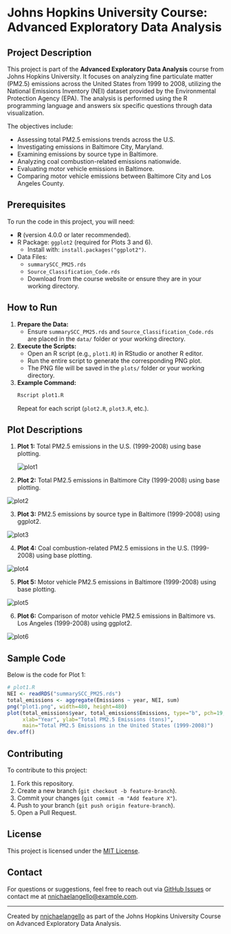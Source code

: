 # Johns Hopkins University Course: Advanced Exploratory Data Analysis

## Project Description
This project is part of the **Advanced Exploratory Data Analysis** course from Johns Hopkins University. It focuses on analyzing fine particulate matter (PM2.5) emissions across the United States from 1999 to 2008, utilizing the National Emissions Inventory (NEI) dataset provided by the Environmental Protection Agency (EPA). The analysis is performed using the R programming language and answers six specific questions through data visualization.

The objectives include:
- Assessing total PM2.5 emissions trends across the U.S.
- Investigating emissions in Baltimore City, Maryland.
- Examining emissions by source type in Baltimore.
- Analyzing coal combustion-related emissions nationwide.
- Evaluating motor vehicle emissions in Baltimore.
- Comparing motor vehicle emissions between Baltimore City and Los Angeles County.

## Prerequisites
To run the code in this project, you will need:
- **R** (version 4.0.0 or later recommended).
- R Package: `ggplot2` (required for Plots 3 and 6).
  - Install with: `install.packages("ggplot2")`.
- Data Files:
  - `summarySCC_PM25.rds`
  - `Source_Classification_Code.rds`
  - Download from the course website or ensure they are in your working directory.

## How to Run
1. **Prepare the Data:**
   - Ensure `summarySCC_PM25.rds` and `Source_Classification_Code.rds` are placed in the `data/` folder or your working directory.
2. **Execute the Scripts:**
   - Open an R script (e.g., `plot1.R`) in RStudio or another R editor.
   - Run the entire script to generate the corresponding PNG plot.
   - The PNG file will be saved in the `plots/` folder or your working directory.
3. **Example Command:**
   ```bash
   Rscript plot1.R
   ```
   Repeat for each script (`plot2.R`, `plot3.R`, etc.).

## Plot Descriptions
1. **Plot 1:** Total PM2.5 emissions in the U.S. (1999-2008) using base plotting.

   ![plot1](https://github.com/user-attachments/assets/324e2c4b-fc54-4196-8392-4b625e84b9b1)

2. **Plot 2:** Total PM2.5 emissions in Baltimore City (1999-2008) using base plotting.

  ![plot2](https://github.com/user-attachments/assets/b689e7b9-c1e6-42e0-a89d-361a2d5c13a9)

3. **Plot 3:** PM2.5 emissions by source type in Baltimore (1999-2008) using ggplot2.

  ![plot3](https://github.com/user-attachments/assets/8891cbd5-5e07-45f8-8fb7-23c64f23b899)

4. **Plot 4:** Coal combustion-related PM2.5 emissions in the U.S. (1999-2008) using base plotting.

  ![plot4](https://github.com/user-attachments/assets/dbad2218-e3ce-4afe-ad85-ccff71611b9f)

5. **Plot 5:** Motor vehicle PM2.5 emissions in Baltimore (1999-2008) using base plotting.

  ![plot5](https://github.com/user-attachments/assets/2dd69b78-de60-4603-854b-02cc8618e964)

6. **Plot 6:** Comparison of motor vehicle PM2.5 emissions in Baltimore vs. Los Angeles (1999-2008) using ggplot2.

  ![plot6](https://github.com/user-attachments/assets/b2449d93-90f3-4ce9-9afb-97fb6b7b6ccb)

## Sample Code
Below is the code for Plot 1:
```R
# plot1.R
NEI <- readRDS("summarySCC_PM25.rds")
total_emissions <- aggregate(Emissions ~ year, NEI, sum)
png("plot1.png", width=480, height=480)
plot(total_emissions$year, total_emissions$Emissions, type="b", pch=19, col="blue",
     xlab="Year", ylab="Total PM2.5 Emissions (tons)",
     main="Total PM2.5 Emissions in the United States (1999-2008)")
dev.off()
```

## Contributing
To contribute to this project:
1. Fork this repository.
2. Create a new branch (`git checkout -b feature-branch`).
3. Commit your changes (`git commit -m "Add feature X"`).
4. Push to your branch (`git push origin feature-branch`).
5. Open a Pull Request.

## License
This project is licensed under the [MIT License](LICENSE).

## Contact
For questions or suggestions, feel free to reach out via [GitHub Issues](https://github.com/nnichaelangello/Johns-Hopkins-University-Course-Advanced-Exploratory-Data-Analysis/issues) or contact me at [nnichaelangello@example.com](mailto:nnichaelangello@example.com).

---
Created by [nnichaelangello](https://github.com/nnichaelangello) as part of the Johns Hopkins University Course on Advanced Exploratory Data Analysis.
```
